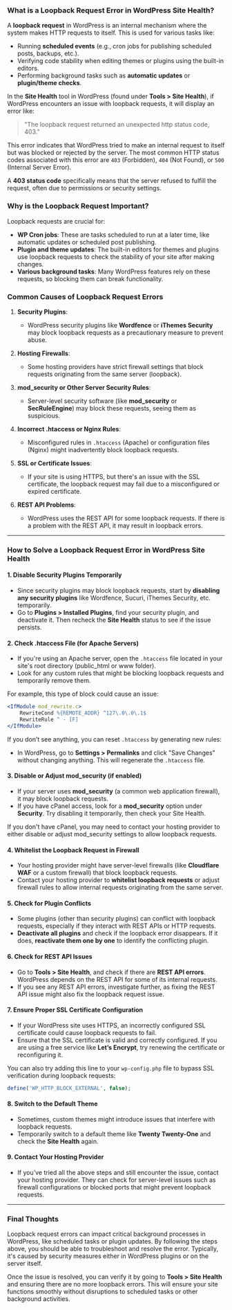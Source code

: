 ### What is a Loopback Request Error in WordPress Site Health?

A **loopback request** in WordPress is an internal mechanism where the system makes HTTP requests to itself. This is used for various tasks like:

- Running **scheduled events** (e.g., cron jobs for publishing scheduled posts, backups, etc.).
- Verifying code stability when editing themes or plugins using the built-in editors.
- Performing background tasks such as **automatic updates** or **plugin/theme checks**.

In the **Site Health** tool in WordPress (found under **Tools > Site Health**), if WordPress encounters an issue with loopback requests, it will display an error like:

> "The loopback request returned an unexpected http status code, 403."

This error indicates that WordPress tried to make an internal request to itself but was blocked or rejected by the server. The most common HTTP status codes associated with this error are `403` (Forbidden), `404` (Not Found), or `500` (Internal Server Error).

A **403 status code** specifically means that the server refused to fulfill the request, often due to permissions or security settings.

### Why is the Loopback Request Important?

Loopback requests are crucial for:

- **WP Cron jobs**: These are tasks scheduled to run at a later time, like automatic updates or scheduled post publishing.
- **Plugin and theme updates**: The built-in editors for themes and plugins use loopback requests to check the stability of your site after making changes.
- **Various background tasks**: Many WordPress features rely on these requests, so blocking them can break functionality.

### Common Causes of Loopback Request Errors

1. **Security Plugins**:
   - WordPress security plugins like **Wordfence** or **iThemes Security** may block loopback requests as a precautionary measure to prevent abuse.

2. **Hosting Firewalls**:
   - Some hosting providers have strict firewall settings that block requests originating from the same server (loopback).

3. **mod_security or Other Server Security Rules**:
   - Server-level security software (like **mod_security** or **SecRuleEngine**) may block these requests, seeing them as suspicious.

4. **Incorrect .htaccess or Nginx Rules**:
   - Misconfigured rules in `.htaccess` (Apache) or configuration files (Nginx) might inadvertently block loopback requests.

5. **SSL or Certificate Issues**:
   - If your site is using HTTPS, but there's an issue with the SSL certificate, the loopback request may fail due to a misconfigured or expired certificate.

6. **REST API Problems**:
   - WordPress uses the REST API for some loopback requests. If there is a problem with the REST API, it may result in loopback errors.

---

### How to Solve a Loopback Request Error in WordPress Site Health

#### 1. **Disable Security Plugins Temporarily**
   - Since security plugins may block loopback requests, start by **disabling any security plugins** like Wordfence, Sucuri, iThemes Security, etc. temporarily.
   - Go to **Plugins > Installed Plugins**, find your security plugin, and deactivate it. Then recheck the **Site Health** status to see if the issue persists.

#### 2. **Check .htaccess File (for Apache Servers)**
   - If you're using an Apache server, open the `.htaccess` file located in your site's root directory (public_html or www folder).
   - Look for any custom rules that might be blocking loopback requests and temporarily remove them.
   
   For example, this type of block could cause an issue:
   ```apache
   <IfModule mod_rewrite.c>
       RewriteCond %{REMOTE_ADDR} ^127\.0\.0\.1$
       RewriteRule ^ - [F]
   </IfModule>
   ```

   If you don’t see anything, you can reset `.htaccess` by generating new rules:
   - In WordPress, go to **Settings > Permalinks** and click "Save Changes" without changing anything. This will regenerate the `.htaccess` file.

#### 3. **Disable or Adjust mod_security (if enabled)**
   - If your server uses **mod_security** (a common web application firewall), it may block loopback requests.
   - If you have cPanel access, look for a **mod_security** option under **Security**. Try disabling it temporarily, then check your Site Health.

   If you don't have cPanel, you may need to contact your hosting provider to either disable or adjust mod_security settings to allow loopback requests.

#### 4. **Whitelist the Loopback Request in Firewall**
   - Your hosting provider might have server-level firewalls (like **Cloudflare WAF** or a custom firewall) that block loopback requests.
   - Contact your hosting provider to **whitelist loopback requests** or adjust firewall rules to allow internal requests originating from the same server.

#### 5. **Check for Plugin Conflicts**
   - Some plugins (other than security plugins) can conflict with loopback requests, especially if they interact with REST APIs or HTTP requests.
   - **Deactivate all plugins** and check if the loopback error disappears. If it does, **reactivate them one by one** to identify the conflicting plugin.

#### 6. **Check for REST API Issues**
   - Go to **Tools > Site Health**, and check if there are **REST API errors**. WordPress depends on the REST API for some of its internal requests.
   - If you see any REST API errors, investigate further, as fixing the REST API issue might also fix the loopback request issue.

#### 7. **Ensure Proper SSL Certificate Configuration**
   - If your WordPress site uses HTTPS, an incorrectly configured SSL certificate could cause loopback requests to fail.
   - Ensure that the SSL certificate is valid and correctly configured. If you are using a free service like **Let’s Encrypt**, try renewing the certificate or reconfiguring it.

   You can also try adding this line to your `wp-config.php` file to bypass SSL verification during loopback requests:
   ```php
   define('WP_HTTP_BLOCK_EXTERNAL', false);
   ```

#### 8. **Switch to the Default Theme**
   - Sometimes, custom themes might introduce issues that interfere with loopback requests.
   - Temporarily switch to a default theme like **Twenty Twenty-One** and check the **Site Health** again.

#### 9. **Contact Your Hosting Provider**
   - If you’ve tried all the above steps and still encounter the issue, contact your hosting provider. They can check for server-level issues such as firewall configurations or blocked ports that might prevent loopback requests.

---

### Final Thoughts

Loopback request errors can impact critical background processes in WordPress, like scheduled tasks or plugin updates. By following the steps above, you should be able to troubleshoot and resolve the error. Typically, it's caused by security measures either in WordPress plugins or on the server itself.

Once the issue is resolved, you can verify it by going to **Tools > Site Health** and ensuring there are no more loopback errors. This will ensure your site functions smoothly without disruptions to scheduled tasks or other background activities.
